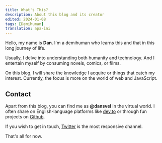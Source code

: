 ```yaml
---
title: What's This?
description: About this blog and its creator
edited: 2024-01-08
tags: [Demihuman]
translation: apa-ini
---
```


Hello, my name is **Dan**. I'm a demihuman who learns this and that in this long journey of life.

Usually, I delve into understanding both humanity and technology. And I entertain myself by consuming novels, comics, or films.

On this blog, I will share the knowledge I acquire or things that catch my interest. Currently, the focus is more on the world of web and JavaScript.

## Contact

Apart from this blog, you can find me as **@dansvel** in the virtual world. I often share on English-language platforms like [dev.to](https://dev.to/dansvel) or through fun projects on [Github](https://github.com/dansvel).

If you wish to get in touch, [Twitter](https://twitter.com/dansvel) is the most responsive channel.

That's all for now.
